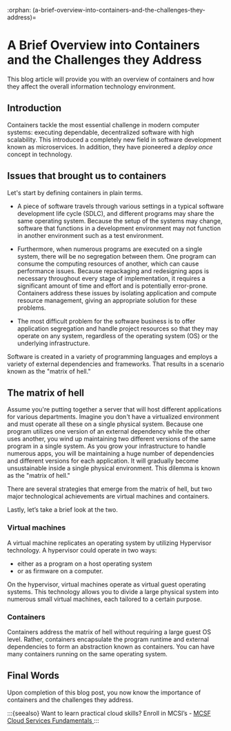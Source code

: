 :orphan:
(a-brief-overview-into-containers-and-the-challenges-they-address)=
# A Brief Overview into Containers and the Challenges they Address
 

This blog article will provide you with an overview of containers and how they affect the overall information technology environment.

## Introduction

Containers tackle the most essential challenge in modern computer systems: executing dependable, decentralized software with high scalability. This introduced a completely new field in software development known as microservices. In addition, they have pioneered a _deploy once_ concept in technology.

## Issues that brought us to containers

Let's start by defining containers in plain terms.

- A piece of software travels through various settings in a typical software development life cycle (SDLC), and different programs may share the same operating system. Because the setup of the systems may change, software that functions in a development environment may not function in another environment such as a test environment.

- Furthermore, when numerous programs are executed on a single system, there will be no segregation between them. One program can consume the computing resources of another, which can cause performance issues. Because repackaging and redesigning apps is necessary throughout every stage of implementation, it requires a significant amount of time and effort and is potentially error-prone. Containers address these issues by isolating application and compute resource management, giving an appropriate solution for these problems.

- The most difficult problem for the software business is to offer application segregation and handle project resources so that they may operate on any system, regardless of the operating system (OS) or the underlying infrastructure.

Software is created in a variety of programming languages and employs a variety of external dependencies and frameworks. That results in a scenario known as the "matrix of hell."

## The matrix of hell

Assume you're putting together a server that will host different applications for various departments. Imagine you don't have a virtualized environment and must operate all these on a single physical system. Because one program utilizes one version of an external dependency while the other uses another, you wind up maintaining two different versions of the same program in a single system. As you grow your infrastructure to handle numerous apps, you will be maintaining a huge number of dependencies and different versions for each application. It will gradually become unsustainable inside a single physical environment. This dilemma is known as the "matrix of hell."

There are several strategies that emerge from the matrix of hell, but two major technological achievements are virtual machines and containers.

Lastly, let’s take a brief look at the two.

### Virtual machines

A virtual machine replicates an operating system by utilizing Hypervisor technology. A hypervisor could operate in two ways:

- either as a program on a host operating system
- or as firmware on a computer.

On the hypervisor, virtual machines operate as virtual guest operating systems. This technology allows you to divide a large physical system into numerous small virtual machines, each tailored to a certain purpose.

### Containers

Containers address the matrix of hell without requiring a large guest OS level. Rather, containers encapsulate the program runtime and external dependencies to form an abstraction known as containers. You can have many containers running on the same operating system.

## Final Words

Upon completion of this blog post, you now know the importance of containers and the challenges they address.

:::{seealso}
Want to learn practical cloud skills? Enroll in MCSI’s - [MCSF Cloud Services Fundamentals ](https://www.mosse-institute.com/certifications/mcsf-cloud-services-fundamentals.html)
:::